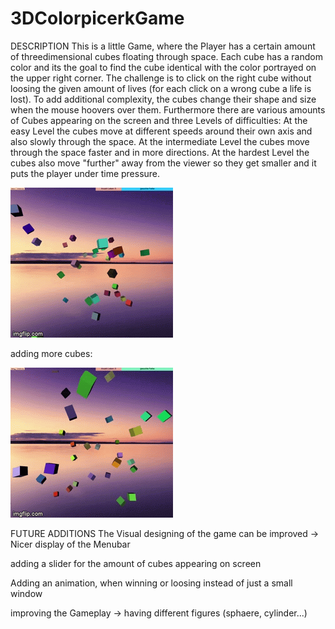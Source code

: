 # 3DColorpicerkGame

DESCRIPTION
This is a little Game, where the Player has a certain amount of threedimensional cubes floating through space. Each cube has a random color and its the goal to find the cube identical with the color portrayed on the upper right corner. The challenge is to click on the right cube without loosing the given amount of lives (for each click on a wrong cube a life is lost).
To add additional complexity, the cubes change their shape and size when the mouse hoovers over them.
Furthermore there are various amounts of Cubes appearing on the screen and three Levels of difficulties: At the easy Level the cubes move at different speeds around their own axis and also slowly through the space. At the intermediate Level the cubes move through the space faster and in more directions. At the hardest Level the cubes also move "further" away from the viewer so they get smaller and it puts the player under time pressure. 

![](gameplay.gif)


adding more cubes:



![](morecubes.gif)


FUTURE ADDITIONS
The Visual designing of the game can be improved -> Nicer display of the Menubar

adding a slider for the amount of cubes appearing on screen

Adding an animation, when winning or loosing instead of just a small window

improving the Gameplay  -> having different figures (sphaere, cylinder...)
